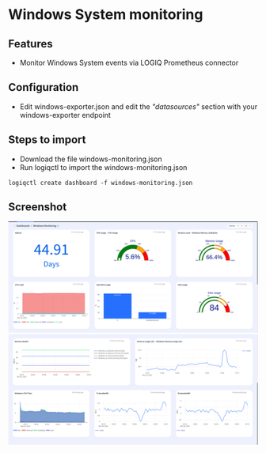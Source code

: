 # Windows System monitoring

## Features
* Monitor Windows System events via LOGIQ Prometheus connector

## Configuration

* Edit windows-exporter.json and edit the *"datasources"* section with your windows-exporter endpoint

## Steps to import

* Download the file windows-monitoring.json
* Run logiqctl to import the windows-monitoring.json

```
logiqctl create dashboard -f windows-monitoring.json

```

## Screenshot

![image info](./windows-monitoring-01.png)
![image info](./windows-monitoring-02.png)

